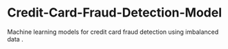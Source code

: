 # Credit-Card-Fraud-Detection-Model
Machine learning models for credit card fraud detection using imbalanced data .
